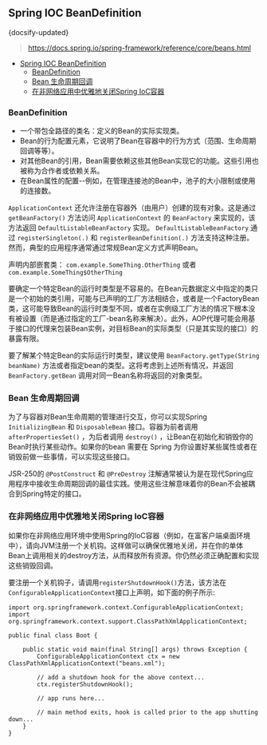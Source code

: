 ## Spring IOC BeanDefinition
 {docsify-updated}
> https://docs.spring.io/spring-framework/reference/core/beans.html

- [Spring IOC BeanDefinition](#spring-ioc-beandefinition)
	- [BeanDefinition](#beandefinition)
	- [Bean 生命周期回调](#bean-生命周期回调)
	- [在非网络应用中优雅地关闭Spring IoC容器](#在非网络应用中优雅地关闭spring-ioc容器)


### BeanDefinition
+ 一个带包全路径的类名：定义的Bean的实际实现类。
+ Bean的行为配置元素，它说明了Bean在容器中的行为方式（范围、生命周期回调等等）。
+ 对其他Bean的引用，Bean需要依赖这些其他Bean实现它的功能。这些引用也被称为合作者或依赖关系。
+ 在Bean属性的配置--例如，在管理连接池的Bean中，池子的大小限制或使用的连接数。


`ApplicationContext` 还允许注册在容器外（由用户）创建的现有对象。这是通过 `getBeanFactory()` 方法访问 `ApplicationContext` 的 `BeanFactory` 来实现的，该方法返回 `DefaultListableBeanFactory` 实现。 `DefaultListableBeanFactory` 通过 `registerSingleton(.)` 和 `registerBeanDefinition(.)` 方法支持这种注册。然而，典型的应用程序通常通过常规Bean定义方式声明Bean。


声明内部嵌套类： `com.example.SomeThing.OtherThing` 或者 `com.example.SomeThing$OtherThing`


要确定一个特定Bean的运行时类型是不容易的。在Bean元数据定义中指定的类只是一个初始的类引用，可能与已声明的工厂方法相结合，或者是一个FactoryBean类，这可能导致Bean的运行时类型不同，或者在实例级工厂方法的情况下根本没有被设置（而是通过指定的工厂-bean名称来解决）。此外，AOP代理可能会用基于接口的代理来包装Bean实例，对目标Bean的实际类型（只是其实现的接口）的暴露有限。

要了解某个特定Bean的实际运行时类型，建议使用 `BeanFactory.getType(String beanName)` 方法或者指定bean的类型。这将考虑到上述所有情况，并返回 `BeanFactory.getBean` 调用对同一Bean名称将返回的对象类型。

### Bean 生命周期回调
为了与容器对Bean生命周期的管理进行交互，你可以实现Spring `InitializingBean` 和 `DisposableBean` 接口。容器为前者调用 `afterPropertiesSet()` ，为后者调用 `destroy()` ，让Bean在初始化和销毁你的Bean时执行某些动作。如果你的bean 需要在 Spring 为你设置好某些属性或者在销毁前做一些事情，可以实现这些接口。

JSR-250的 `@PostConstruct` 和 `@PreDestroy` 注解通常被认为是在现代Spring应用程序中接收生命周期回调的最佳实践。使用这些注解意味着你的Bean不会被耦合到Spring特定的接口。


### 在非网络应用中优雅地关闭Spring IoC容器

如果你在非网络应用环境中使用Spring的IoC容器（例如，在富客户端桌面环境中），请向JVM注册一个关机钩。这样做可以确保优雅地关闭，并在你的单体Bean上调用相关的destroy方法，从而释放所有资源。你仍然必须正确配置和实现这些销毁回调。

要注册一个关机钩子，请调用`registerShutdownHook()`方法，该方法在`ConfigurableApplicationContext`接口上声明，如下面的例子所示:
```
import org.springframework.context.ConfigurableApplicationContext;
import org.springframework.context.support.ClassPathXmlApplicationContext;

public final class Boot {

	public static void main(final String[] args) throws Exception {
		ConfigurableApplicationContext ctx = new ClassPathXmlApplicationContext("beans.xml");

		// add a shutdown hook for the above context...
		ctx.registerShutdownHook();

		// app runs here...

		// main method exits, hook is called prior to the app shutting down...
	}
}
```
